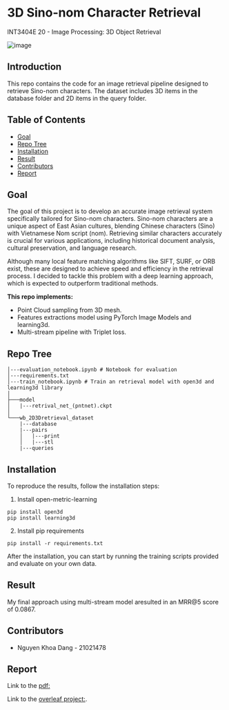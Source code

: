 # 3D Sino-nom Character Retrieval
INT3404E 20 - Image Processing: 3D Object Retrieval


![image](https://github.com/Dan-the-dunk/3D-Object-Retrieval/assets/92426318/ccb8b837-6e28-4b13-83b2-cf43dcdac2f1)


## Introduction
This repo contains the code for an image retrieval pipeline designed to retrieve Sino-nom characters. The dataset includes 3D items in the database folder and 2D items in the query folder.

## Table of Contents
- [Goal](#goal)
- [Repo Tree](#repo-tree)
- [Installation](#installation)
- [Result](#result)
- [Contributors](#contributors)
- [Report](#report)

## Goal
The goal of this project is to develop an accurate image retrieval system specifically tailored for Sino-nom characters. Sino-nom characters are a unique aspect of East Asian cultures, blending Chinese characters (Sino) with Vietnamese Nom script (nom). Retrieving similar characters accurately is crucial for various applications, including historical document analysis, cultural preservation, and language research. 

Although many local feature matching algorithms like SIFT, SURF, or ORB exist, these are designed to achieve speed and efficiency in the retrieval process. I decided to tackle this problem with a deep learning approach, which is expected to outperform traditional methods.

**This repo implements:**
- Point Cloud sampling from 3D mesh.
- Features extractions model using PyTorch Image Models and learning3d. 
- Multi-stream pipeline with Triplet loss.



## Repo Tree
```
│---evaluation_notebook.ipynb # Notebook for evaluation
│---requirements.txt
│---train_notebook.ipynb # Train an retrieval model with open3d and learning3d library
│   
├───model
│   |---retrival_net_(pntnet).ckpt
│       
└───wb_2D3Dretrieval_dataset
    |---database
    |---pairs
    │   |---print
    │   |---stl
    |---queries

```

## Installation
To reproduce the results, follow the installation steps:
1. Install open-metric-learning
```
pip install open3d
pip install learning3d
```
2. Install pip requirements
```
pip install -r requirements.txt
```

After the installation, you can start by running the training scripts provided and evaluate on your own data.


## Result
My final approach using multi-stream model aresulted in an MRR@5 score of 0.0867.

## Contributors
- Nguyen Khoa Dang - 21021478

## Report

Link to the [pdf:](https://github.com/Dan-the-dunk/3D-Object-Retrieval/blob/main/full_report.pdf)

Link to the [overleaf project:](https://www.overleaf.com/read/cdvwmpwcwzps#b30c51).

